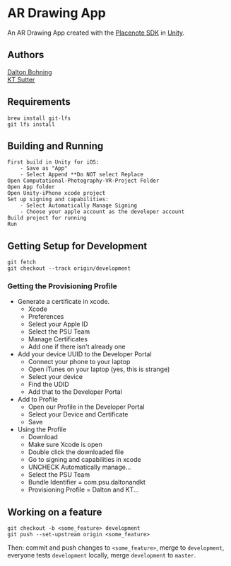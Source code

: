 # AR Drawing App
An AR Drawing App created with the [Placenote SDK](https://placenote.com/) in [Unity](https://unity.com/).
## Authors
[Dalton Bohning](https://github.com/daltonbohning)  
[KT Sutter](https://github.com/kt12359)

## Requirements
```
brew install git-lfs
git lfs install
```
## Building and Running
```
First build in Unity for iOS:
    - Save as "App"
    - Select Append **Do NOT select Replace
Open Computational-Photography-VR-Project Folder
Open App folder
Open Unity-iPhone xcode project
Set up signing and capabilities:
    - Select Automatically Manage Signing
    - Choose your apple account as the developer account
Build project for running
Run
```

## Getting Setup for Development
```
git fetch
git checkout --track origin/development
```
### Getting the Provisioning Profile
- Generate a certificate in xcode.
  - Xcode
  - Preferences
  - Select your Apple ID
  - Select the PSU Team
  - Manage Certificates
  - Add one if there isn't already one
- Add your device UUID to the Developer Portal
  - Connect your phone to your laptop
  - Open iTunes on your laptop (yes, this is strange)
  - Select your device
  - Find the UDID
  - Add that to the Developer Portal
- Add to Profile
  - Open our Profile in the Developer Portal
  - Select your Device and Certificate
  - Save
- Using the Profile
  - Download
  - Make sure Xcode is open
  - Double click the downloaded file
  - Go to signing and capabilities in xcode
  - UNCHECK Automatically manage...
  - Select the PSU Team
  - Bundle Identifier = com.psu.daltonandkt
  - Provisioning Profile = Dalton and KT...
## Working on a feature
```
git checkout -b <some_feature> development
git push --set-upstream origin <some_feature>
```
Then: commit and push changes to `<some_feature>`, merge to `development`, everyone tests `development` locally, merge `development` to `master`.
